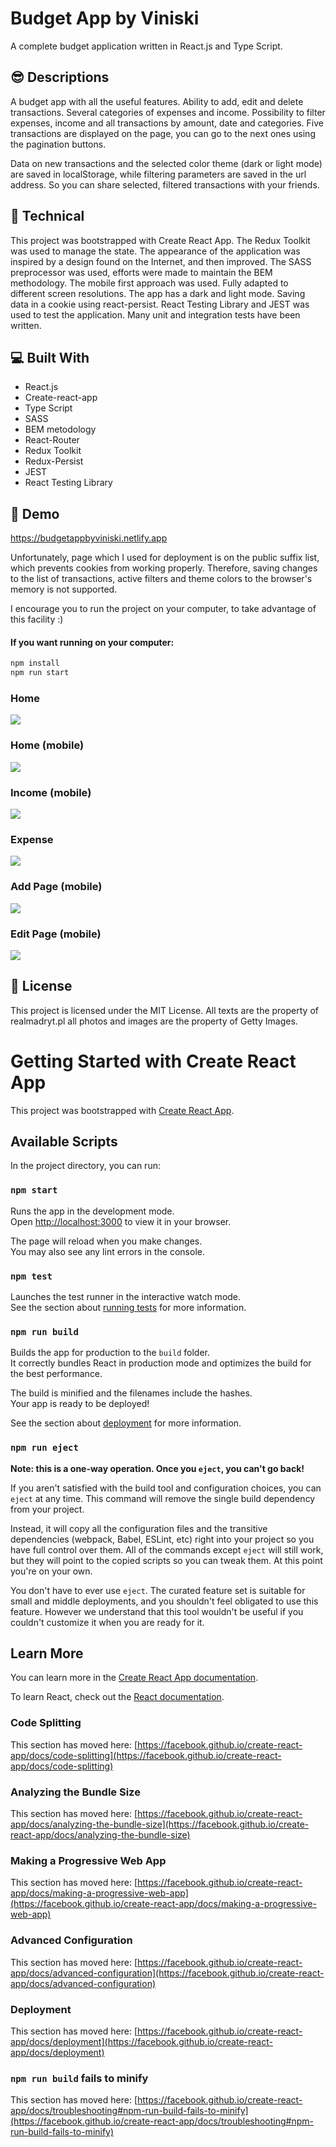 # Budget App by Viniski

A complete budget application written in React.js and Type Script.

## :sunglasses: Descriptions

A budget app with all the useful features. Ability to add, edit and delete transactions. Several categories of expenses and income. Possibility to filter expenses, income and all transactions by amount, date and categories. Five transactions are displayed on the page, you can go to the next ones using the pagination buttons.

Data on new transactions and the selected color theme (dark or light mode) are saved in localStorage, while filtering parameters are saved in the url address. So you can share selected, filtered transactions with your friends.

## :wrench: Technical

This project was bootstrapped with Create React App. The Redux Toolkit was used to manage the state. The appearance of the application was inspired by a design found on the Internet, and then improved. The SASS preprocessor was used, efforts were made to maintain the BEM methodology. The mobile first approach was used. Fully adapted to different screen resolutions. The app has a dark and light mode. Saving data in a cookie using react-persist. React Testing Library and JEST was used to test the application. Many unit and integration tests have been written.

## :computer: Built With

- React.js
- Create-react-app
- Type Script
- SASS
- BEM metodology
- React-Router
- Redux Toolkit
- Redux-Persist
- JEST
- React Testing Library

## :rocket: Demo

https://budgetappbyviniski.netlify.app

Unfortunately, page which I used for deployment is on the public suffix list, which prevents cookies from working properly. Therefore, saving changes to the list of transactions, active filters and theme colors to the browser's memory is not supported.

I encourage you to run the project on your computer, to take advantage of this facility :)

#### If you want running on your computer:

```zsh
npm install
npm run start
```

### Home

![](home.png)

### Home (mobile)

![](home-mobile.png)

### Income (mobile)

![](income-mobile.png)

### Expense

![](expense.png)

### Add Page (mobile)

![](add-mobile.png)

### Edit Page (mobile)

![](edit-mobile.png)

## :page_with_curl: License

This project is licensed under the MIT License.
All texts are the property of realmadryt.pl all photos and images are the property of Getty Images.

# Getting Started with Create React App

This project was bootstrapped with [Create React App](https://github.com/facebook/create-react-app).

## Available Scripts

In the project directory, you can run:

### `npm start`

Runs the app in the development mode.\
Open [http://localhost:3000](http://localhost:3000) to view it in your browser.

The page will reload when you make changes.\
You may also see any lint errors in the console.

### `npm test`

Launches the test runner in the interactive watch mode.\
See the section about [running tests](https://facebook.github.io/create-react-app/docs/running-tests) for more information.

### `npm run build`

Builds the app for production to the `build` folder.\
It correctly bundles React in production mode and optimizes the build for the best performance.

The build is minified and the filenames include the hashes.\
Your app is ready to be deployed!

See the section about [deployment](https://facebook.github.io/create-react-app/docs/deployment) for more information.

### `npm run eject`

**Note: this is a one-way operation. Once you `eject`, you can't go back!**

If you aren't satisfied with the build tool and configuration choices, you can `eject` at any time. This command will remove the single build dependency from your project.

Instead, it will copy all the configuration files and the transitive dependencies (webpack, Babel, ESLint, etc) right into your project so you have full control over them. All of the commands except `eject` will still work, but they will point to the copied scripts so you can tweak them. At this point you're on your own.

You don't have to ever use `eject`. The curated feature set is suitable for small and middle deployments, and you shouldn't feel obligated to use this feature. However we understand that this tool wouldn't be useful if you couldn't customize it when you are ready for it.

## Learn More

You can learn more in the [Create React App documentation](https://facebook.github.io/create-react-app/docs/getting-started).

To learn React, check out the [React documentation](https://reactjs.org/).

### Code Splitting

This section has moved here: [https://facebook.github.io/create-react-app/docs/code-splitting](https://facebook.github.io/create-react-app/docs/code-splitting)

### Analyzing the Bundle Size

This section has moved here: [https://facebook.github.io/create-react-app/docs/analyzing-the-bundle-size](https://facebook.github.io/create-react-app/docs/analyzing-the-bundle-size)

### Making a Progressive Web App

This section has moved here: [https://facebook.github.io/create-react-app/docs/making-a-progressive-web-app](https://facebook.github.io/create-react-app/docs/making-a-progressive-web-app)

### Advanced Configuration

This section has moved here: [https://facebook.github.io/create-react-app/docs/advanced-configuration](https://facebook.github.io/create-react-app/docs/advanced-configuration)

### Deployment

This section has moved here: [https://facebook.github.io/create-react-app/docs/deployment](https://facebook.github.io/create-react-app/docs/deployment)

### `npm run build` fails to minify

This section has moved here: [https://facebook.github.io/create-react-app/docs/troubleshooting#npm-run-build-fails-to-minify](https://facebook.github.io/create-react-app/docs/troubleshooting#npm-run-build-fails-to-minify)
